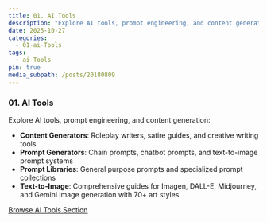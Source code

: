 ```yaml
---
title: 01. AI Tools
description: "Explore AI tools, prompt engineering, and content generation:"
date: 2025-10-27
categories:
  - 01-ai-Tools
tags:
  - ai-Tools
pin: true
media_subpath: /posts/20180809
---
```

### 01. AI Tools
Explore AI tools, prompt engineering, and content generation:
- **Content Generators**: Roleplay writers, satire guides, and creative writing tools
- **Prompt Generators**: Chain prompts, chatbot prompts, and text-to-image prompt systems
- **Prompt Libraries**: General purpose prompts and specialized prompt collections
- **Text-to-Image**: Comprehensive guides for Imagen, DALL-E, Midjourney, and Gemini image generation with 70+ art styles

[Browse AI Tools Section](/VP-KB-v3/Content/01-ai-tools/)